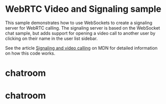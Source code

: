 WebRTC Video and Signaling sample
=================================

This sample demonstrates how to use WebSockets to create a signaling server for WebRTC calling. The signaling server is based on the WebSocket chat sample, but adds support for opening a video call to another user by clicking on their name in the user list sidebar.

See the article [Signaling and video calling](https://developer.mozilla.org/en-US/docs/Web/API/WebRTC_API/Signaling_and_video_calling) on MDN for detailed information on how this code works.
# chatroom
# chatroom
